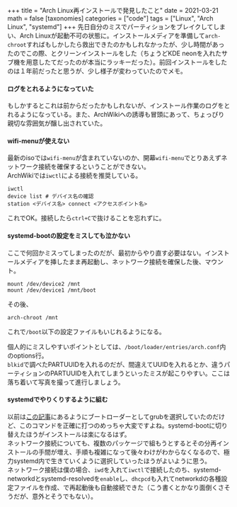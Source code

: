 +++
title = "Arch Linux再インストールで発見したこと"
date = 2021-03-21
math = false
[taxonomies]
categories = ["code"]
tags = ["Linux", "Arch Linux", "systemd"]
+++
先日自分のミスでパーティションをブレイクしてしまい、Arch Linuxが起動不可の状態に。インストールメディアを準備して`arch-chroot`すればもしかしたら救出できたのかもしれなかったが、少し時間があったのでこの際、とクリーンインストールをした（ちょうどKDE neonを入れたサブ機を用意したてだったのが本当にラッキーだった）。前回インストールをしたのは１年前だったと思うが、少し様子が変わっていたのでメモ。

#### ログをとれるようになっていた
もしかするとこれは前からだったかもしれないが、インストール作業のログをとれるようになっている。また、ArchWikiへの誘導も冒頭にあって、ちょっぴり親切な雰囲気が醸し出されていた。

#### wifi-menuが使えない
最新のisoでは`wifi-menu`が含まれていないのか、開幕`wifi-menu`でとりあえずネットワーク接続を確保するということができない。  
ArchWikiでは`iwctl`による接続を推奨している。

~~~
iwctl
device list # デバイス名の確認
station <デバイス名> connect <アクセスポイント名>
~~~

これでOK。接続したら`ctrl+C`で抜けることを忘れずに。


#### systemd-bootの設定をミスしても泣かない
ここで何回かミスってしまったのだが、最初からやり直す必要はない。インストールメディアを挿したまま再起動し、ネットワーク接続を確保した後、マウント。

~~~
mount /dev/device2 /mnt
mount /dev/device1 /mnt/boot
~~~

その後、

~~~
arch-chroot /mnt
~~~

これで`/boot`以下の設定ファイルもいじれるようになる。

個人的にミスしやすいポイントとしては、`/boot/loader/entries/arch.conf`内のoptions行。  
`blkid`で調べたPARTUUIDを入れるのだが、間違えてUUIDを入れるとか、違うパーティションのPARTUUIDを入れてしまうといったミスが起こりやすい。ここは落ち着いて写真を撮って進行しましょう。

#### systemdでやりくりするように組む
以前は[この記事](@/posts/archinstall.md)にあるようにブートローダーとしてgrubを選択していたのだけど、このコマンドを正確に打つのめっちゃ大変ですよね。systemd-bootに切り替えたほうがインストールは楽になるはず。  
ネットワーク接続についても、複数のパッケージで組もうとするとその分再インストールの手間が増え、手順も複雑になって後々わけがわからなくなるので、極力systemd内で生きていくように選択していったほうがよいように思う。  
ネットワーク接続は僕の場合、`iwd`を入れて`iwctl`で接続したのち、systemd-networkdとsystemd-resolvedを`enable`し、`dhcpcd`も入れてnetworkdの各種設定ファイルを作成、で再起動後も自動接続できた（こう書くとかなり面倒くさそうだが、意外とそうでもない）。
